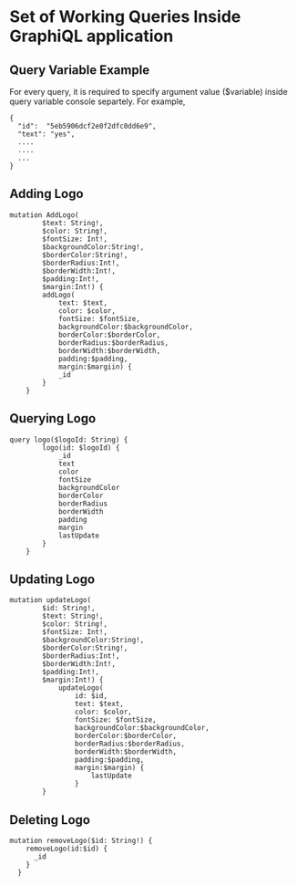# Set of Working Queries Inside GraphiQL application

## Query Variable Example

For every query, it is required to specify argument value (\$variable) inside query variable console separtely. For example,

```
{
  "id":  "5eb5906dcf2e0f2dfc0dd6e9",
  "text": "yes",
  ....
  ....
  ...
}
```

## Adding Logo

```
mutation AddLogo(
        $text: String!,
        $color: String!,
        $fontSize: Int!,
        $backgroundColor:String!,
        $borderColor:String!,
        $borderRadius:Int!,
        $borderWidth:Int!,
        $padding:Int!,
        $margin:Int!) {
        addLogo(
            text: $text,
            color: $color,
            fontSize: $fontSize,
            backgroundColor:$backgroundColor,
            borderColor:$borderColor,
            borderRadius:$borderRadius,
            borderWidth:$borderWidth,
            padding:$padding,
            margin:$margiin) {
            _id
        }
    }
```

## Querying Logo

```
query logo($logoId: String) {
        logo(id: $logoId) {
            _id
            text
            color
            fontSize
            backgroundColor
            borderColor
            borderRadius
            borderWidth
            padding
            margin
            lastUpdate
        }
    }
```

## Updating Logo

```
mutation updateLogo(
        $id: String!,
        $text: String!,
        $color: String!,
        $fontSize: Int!,
        $backgroundColor:String!,
        $borderColor:String!,
        $borderRadius:Int!,
        $borderWidth:Int!,
        $padding:Int!,
        $margin:Int!) {
            updateLogo(
                id: $id,
                text: $text,
                color: $color,
                fontSize: $fontSize,
                backgroundColor:$backgroundColor,
                borderColor:$borderColor,
                borderRadius:$borderRadius,
                borderWidth:$borderWidth,
                padding:$padding,
                margin:$margin) {
                    lastUpdate
                }
        }
```

## Deleting Logo

```
mutation removeLogo($id: String!) {
    removeLogo(id:$id) {
      _id
    }
  }
```
